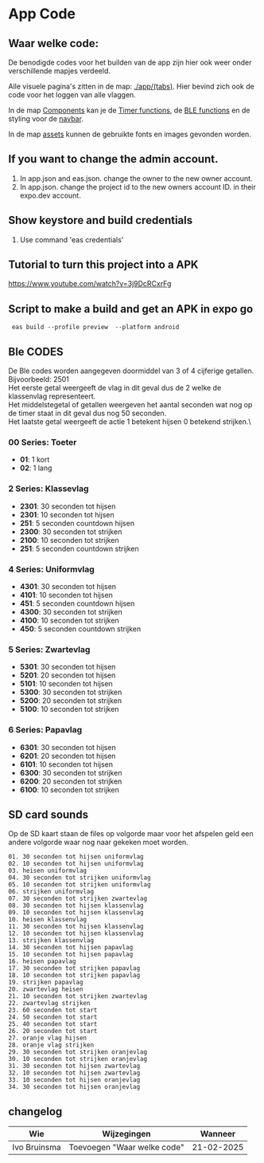 # App Code

## Waar welke code:
De benodigde codes voor het builden van de app zijn hier ook weer onder verschillende mapjes verdeeld.

Alle visuele pagina's zitten in de map: [./app/(tabs)](https://github.com/ammielb/AutoDick3/tree/master/Project56OpleverSet/Code/App%20Code/app/(tabs)). Hier bevind zich ook de code voor het loggen van alle vlaggen.

In de map [Components](https://github.com/ammielb/AutoDick3/tree/master/Project56OpleverSet/Code/App%20Code/components) kan je de [Timer functions](https://github.com/ammielb/AutoDick3/blob/master/Project56OpleverSet/Code/App%20Code/components/Timer.tsx), de [BLE functions](https://github.com/ammielb/AutoDick3/blob/master/Project56OpleverSet/Code/App%20Code/components/DeviceConnectionModal.tsx) en de styling voor de [navbar](https://github.com/ammielb/AutoDick3/blob/master/Project56OpleverSet/Code/App%20Code/components/NavBar.tsx).

In de map [assets](https://github.com/ammielb/AutoDick3/tree/master/Project56OpleverSet/Code/App%20Code/assets) kunnen de gebruikte fonts en images gevonden worden.


## If you want to change the admin account.
1. In app.json and eas.json. change the owner to the new owner account.
2. In app.json. change the project id to the new owners account ID. in their expo.dev account.



## Show keystore and build credentials
1. Use command 'eas credentials'


## Tutorial to turn this project into a APK
https://www.youtube.com/watch?v=3j9DcRCxrFg


## Script to make a build and get an APK in expo go
```
 eas build --profile preview  --platform android
```

## Ble CODES
De Ble codes worden aangegeven doormiddel van 3 of 4 cijferige getallen.\
Bijvoorbeeld: 2501\
Het eerste getal weergeeft de vlag in dit geval dus de 2 welke de klassenvlag representeert.\
Het middelstegetal of getallen weergeven het aantal seconden wat nog op de timer staat in dit geval dus nog 50 seconden.\
Het laatste getal weergeeft de actie 1 betekent hijsen 0 betekend strijken.\

### 00 Series: Toeter
- **01**: 1 kort  
- **02**: 1 lang    

### 2 Series: Klassevlag
- **2301**: 30 seconden tot hijsen  
- **2301**: 10 seconden tot hijsen  
- **251**: 5 seconden countdown hijsen  
- **2300**: 30 seconden tot strijken  
- **2100**: 10 seconden tot strijken  
- **251**: 5 seconden countdown strijken  

### 4 Series: Uniformvlag
- **4301**: 30 seconden tot hijsen  
- **4101**: 10 seconden tot hijsen  
- **451**: 5 seconden countdown hijsen  
- **4300**: 30 seconden tot strijken  
- **4100**: 10 seconden tot strijken  
- **450**: 5 seconden countdown strijken

### 5 Series: Zwartevlag
- **5301**: 30 seconden tot hijsen
- **5201**: 20 seconden tot hijsen
- **5101**: 10 seconden tot hijsen
- **5300**: 30 seconden tot strijken
- **5200**: 20 seconden tot strijken
- **5100**: 10 seconden tot strijken

### 6 Series: Papavlag
- **6301**: 30 seconden tot hijsen
- **6201**: 20 seconden tot hijsen
- **6101**: 10 seconden tot hijsen
- **6300**: 30 seconden tot strijken
- **6200**: 20 seconden tot strijken
- **6100**: 10 seconden tot strijken

## SD card sounds 

Op de SD kaart staan de files op volgorde maar voor het afspelen geld een andere volgorde waar nog naar gekeken moet worden.

    01. 30 seconden tot hijsen uniformvlag
    02. 10 seconden tot hijsen uniformvlag
    03. heisen uniformvlag
    04. 30 seconden tot strijken uniformvlag
    05. 10 seconden tot strijken uniformvlag
    06. strijken uniformvlag
    07. 30 seconden tot strijken zwartevlag
    08. 30 seconden tot hijsen klassenvlag
    09. 10 seconden tot hijsen klassenvlag
    10. heisen klassenvlag
    11. 30 seconden tot hijsen klassenvlag
    12. 10 seconden tot hijsen klassenvlag
    13. strijken klassenvlag
    14. 30 seconden tot hijsen papavlag
    15. 10 seconden tot hijsen papavlag
    16. heisen papavlag
    17. 30 seconden tot strijken papavlag
    18. 10 seconden tot strijken papavlag
    19. strijken papavlag
    20. zwartevlag heisen
    21. 10 seconden tot strijken zwartevlag
    22. zwartevlag strijken
    23. 60 seconden tot start
    24. 50 seconden tot start
    25. 40 seconden tot start
    26. 20 seconden tot start
    27. oranje vlag hijsen
    28. oranje vlag strijken
    29. 30 seconden tot strijken oranjevlag 
    30. 10 seconden tot strijken oranjevlag
    31. 30 seconden tot hijsen zwartevlag
    32. 10 seconden tot hijsen zwartevlag
    33. 10 seconden tot hijsen oranjevlag
    34. 30 seconden tot hijsen oranjevlag




## changelog
| Wie | Wijzegingen| Wanneer | 
|-----|--------|--|
|Ivo Bruinsma| Toevoegen "Waar welke code" |21-02-2025|
